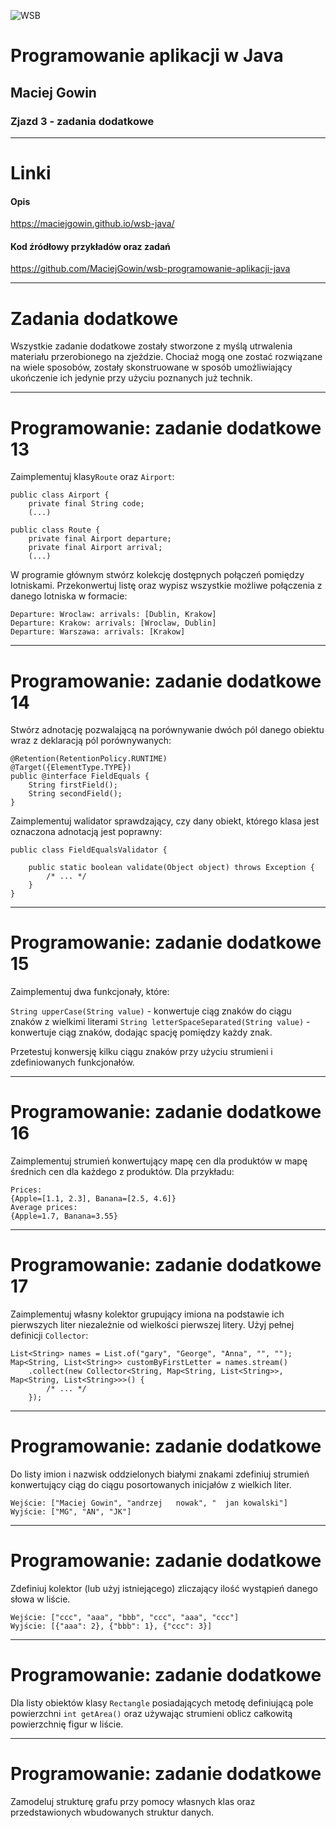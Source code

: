 ![WSB](https://maciejgowin.github.io/assets/img/wsb-merito-warsaw-logo.png)

# Programowanie aplikacji w Java

## Maciej Gowin

### Zjazd 3 - zadania dodatkowe

---

# Linki

#### Opis
https://maciejgowin.github.io/wsb-java/

#### Kod źródłowy przykładów oraz zadań
https://github.com/MaciejGowin/wsb-programowanie-aplikacji-java

---
# Zadania dodatkowe

Wszystkie zadanie dodatkowe zostały stworzone z myślą utrwalenia materiału przerobionego na zjeździe. Chociaż mogą one zostać rozwiązane na wiele sposobów, zostały skonstruowane w sposób umożliwiający ukończenie ich jedynie przy użyciu poznanych już technik.

---
# **Programowanie: zadanie dodatkowe 13**

Zaimplementuj klasy`Route` oraz `Airport`:

```
public class Airport {
    private final String code;
    (...)
```

```
public class Route {
    private final Airport departure;
    private final Airport arrival;
    (...)
```

W programie głównym stwórz kolekcję dostępnych połączeń pomiędzy lotniskami. Przekonwertuj listę oraz wypisz wszystkie możliwe połączenia z danego lotniska w formacie:
```
Departure: Wroclaw: arrivals: [Dublin, Krakow]
Departure: Krakow: arrivals: [Wroclaw, Dublin]
Departure: Warszawa: arrivals: [Krakow]
```

---
# **Programowanie: zadanie dodatkowe 14**

Stwórz adnotację pozwalającą na porównywanie dwóch pól danego obiektu wraz z deklaracją pól porównywanych:

```
@Retention(RetentionPolicy.RUNTIME)
@Target({ElementType.TYPE})
public @interface FieldEquals {
    String firstField();
    String secondField();
}
```

Zaimplementuj walidator sprawdzający, czy dany obiekt, którego klasa jest oznaczona adnotacją jest poprawny:

```
public class FieldEqualsValidator {

    public static boolean validate(Object object) throws Exception {
        /* ... */
    }
}
```

---
# **Programowanie: zadanie dodatkowe 15**

Zaimplementuj dwa funkcjonały, które:

`String upperCase(String value)` - konwertuje ciąg znaków do ciągu znaków z wielkimi literami
`String letterSpaceSeparated(String value)` - konwertuje ciąg znaków, dodając spację pomiędzy każdy znak.

Przetestuj konwersję kilku ciągu znaków przy użyciu strumieni i zdefiniowanych funkcjonałów.

---
# **Programowanie: zadanie dodatkowe 16**

Zaimplementuj strumień konwertujący mapę cen dla produktów w mapę średnich cen dla każdego z produktów. Dla przykładu:

```
Prices:
{Apple=[1.1, 2.3], Banana=[2.5, 4.6]}
Average prices:
{Apple=1.7, Banana=3.55}
```

---
# **Programowanie: zadanie dodatkowe 17**

Zaimplementuj własny kolektor grupujący imiona na podstawie ich pierwszych liter niezależnie od wielkości pierwszej litery. Użyj pełnej definicji `Collector`:

```
List<String> names = List.of("gary", "George", "Anna", "", "");
Map<String, List<String>> customByFirstLetter = names.stream()
    .collect(new Collector<String, Map<String, List<String>>, Map<String, List<String>>>() {
        /* ... */
    });

```

---
# **Programowanie: zadanie dodatkowe**

Do listy imion i nazwisk oddzielonych białymi znakami zdefiniuj strumień konwertujący ciąg do ciągu posortowanych inicjałów z wielkich liter.

```
Wejście: ["Maciej Gowin", "andrzej   nowak", "  jan kowalski"]
Wyjście: ["MG", "AN", "JK"]
```

---
# **Programowanie: zadanie dodatkowe**

Zdefiniuj kolektor (lub użyj istniejącego) zliczający ilość wystąpień danego słowa w liście.


```
Wejście: ["ccc", "aaa", "bbb", "ccc", "aaa", "ccc"]
Wyjście: [{"aaa": 2}, {"bbb": 1}, {"ccc": 3}]
```

---
# **Programowanie: zadanie dodatkowe**

Dla listy obiektów klasy `Rectangle` posiadających metodę definiującą pole powierzchni `int getArea()` oraz używając strumieni oblicz całkowitą powierzchnię figur w liście.

---
# **Programowanie: zadanie dodatkowe**

Zamodeluj strukturę grafu przy pomocy własnych klas oraz przedstawionych wbudowanych struktur danych.
